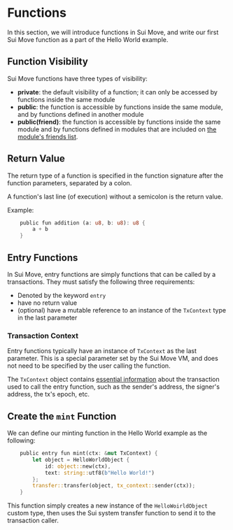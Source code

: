 # Functions

In this section, we will introduce functions in Sui Move, and write our first Sui Move function as a part of the Hello World example. 

## Function Visibility

Sui Move functions have three types of visibility:

- **private**: the default visibility of a function; it can only be accessed by functions inside the same module
- **public**: the function is accessible by functions inside the same module, and by functions defined in another module
- **public(friend)**: the function is accessible by functions inside the same module and by functions defined in modules that are included on [the module's friends list](https://diem.github.io/move/friends.html).

## Return Value

The return type of a function is specified in the function signature after the function parameters, separated by a colon. 

A function's last line (of execution) without a semicolon is the return value. 

Example:

```rust
    public fun addition (a: u8, b: u8): u8 {
        a + b    
    }
```

## Entry Functions

In Sui Move, entry functions are simply functions that can be called by a transactions. They must satisfy the following three requirements:

- Denoted by the keyword `entry`
- have no return value
- (optional) have a mutable reference to an instance of the `TxContext` type in the last parameter

### Transaction Context

Entry functions typically have an instance of `TxContext` as the last parameter. This is a special parameter set by the Sui Move VM, and does not need to be specified by the user calling the function. 

The `TxContext` object contains [essential information](https://github.com/MystenLabs/sui/blob/main/crates/sui-framework/sources/tx_context.move) about the transaction used to call the entry function, such as the sender's address, the signer's address, the tx's epoch, etc. 

## Create the `mint` Function 

We can define our minting function in the Hello World example as the following:

```rust
    public entry fun mint(ctx: &mut TxContext) {
        let object = HelloWorldObject {
            id: object::new(ctx),
            text: string::utf8(b"Hello World!")
        };
        transfer::transfer(object, tx_context::sender(ctx));
    }
```

This function simply creates a new instance of the `HelloWoirldObject` custom type, then uses the Sui system transfer function to send it to the transaction caller. 

